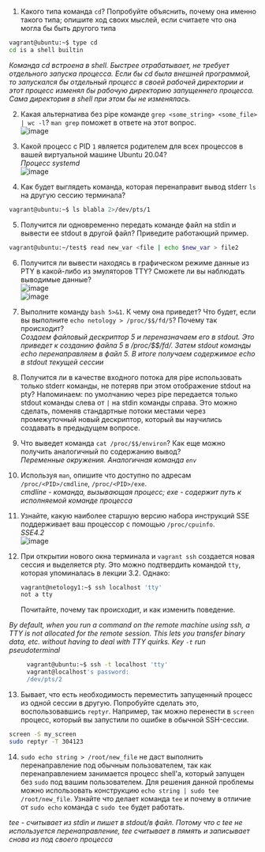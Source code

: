 1. Какого типа команда `cd`? Попробуйте объяснить, почему она именно такого типа; опишите ход своих мыслей, если считаете что она могла бы быть другого типа
```bash
vagrant@ubuntu:~$ type cd
cd is a shell builtin
```   
*Команда cd встроена в shell. Быстрее отрабатывает, не требует отдельного запуска процесса. Если бы cd была внешней программой, то запускался бы отдельный процесс в своей рабочей директории и этот процесс изменял бы рабочую директорию запущеннего процесса. Сама директория в shell при этом бы не изменялась.*   

2. Какая альтернатива без pipe команде `grep <some_string> <some_file> | wc -l`? `man grep` поможет в ответе на этот вопрос.   
  ![image](https://user-images.githubusercontent.com/87580669/129870013-c2fc2bfc-2d2b-4a5f-a073-64f416d56abf.png)
  
3. Какой процесс с PID `1` является родителем для всех процессов в вашей виртуальной машине Ubuntu 20.04?   
*Процесс systemd*   
![image](https://user-images.githubusercontent.com/87580669/129871186-2098619b-63e0-48d8-ad14-4df981f74d35.png)

4. Как будет выглядеть команда, которая перенаправит вывод stderr `ls` на другую сессию терминала?   
```bash
vagrant@ubuntu:~$ ls blabla 2>/dev/pts/1
```
5. Получится ли одновременно передать команде файл на stdin и вывести ее stdout в другой файл? Приведите работающий пример.   
```bash
vagrant@ubuntu:~/test$ read new_var <file | echo $new_var > file2
```   
6. Получится ли вывести находясь в графическом режиме данные из PTY в какой-либо из эмуляторов TTY? Сможете ли вы наблюдать выводимые данные?   
![image](https://user-images.githubusercontent.com/87580669/129884236-e62598f4-19ee-4618-8327-63e2c61ef5e7.png)   
![image](https://user-images.githubusercontent.com/87580669/129884207-04eddff3-f41f-4652-b371-fb2e7cc341b6.png)

7. Выполните команду `bash 5>&1`. К чему она приведет? Что будет, если вы выполните `echo netology > /proc/$$/fd/5`? Почему так происходит?   
*Создаем файловый дескриптор 5 и переназначаем его в stdout. Это приведет к созданию файла 5 в /proc/$$/fd/. Затем stdout команды echo перенаправляем в файл 5. В итоге получаем содержимое echo в stdout текущей сессии*
8. Получится ли в качестве входного потока для pipe использовать только stderr команды, не потеряв при этом отображение stdout на pty? Напоминаем: по умолчанию через pipe передается только stdout команды слева от `|` на stdin команды справа.
Это можно сделать, поменяв стандартные потоки местами через промежуточный новый дескриптор, который вы научились создавать в предыдущем вопросе.
9. Что выведет команда `cat /proc/$$/environ`? Как еще можно получить аналогичный по содержанию вывод?   
*Переменные окружения. Аналогичная команда `env`*   
10. Используя `man`, опишите что доступно по адресам `/proc/<PID>/cmdline`, `/proc/<PID>/exe`.   
*cmdline - команда, вызывающая процесс; exe - содержит путь к исполняемой команде процесса*   

11. Узнайте, какую наиболее старшую версию набора инструкций SSE поддерживает ваш процессор с помощью `/proc/cpuinfo`.   
*SSE4.2*  
![image](https://user-images.githubusercontent.com/87580669/129914604-6c2d87f1-1920-4064-a310-347c464629ad.png)   

12. При открытии нового окна терминала и `vagrant ssh` создается новая сессия и выделяется pty. Это можно подтвердить командой `tty`, которая упоминалась в лекции 3.2. Однако:

    ```bash
	vagrant@netology1:~$ ssh localhost 'tty'
	not a tty
    ```
	Почитайте, почему так происходит, и как изменить поведение.   
	
*By default, when you run a command on the remote machine using ssh, a TTY is not allocated for the remote session. This lets you transfer binary data, etc. without having to deal with TTY quirks. Key `-t` run pseudoterminal* 
   ```bash
        vagrant@ubuntu:~$ ssh -t localhost 'tty'
        vagrant@localhost's password:
        /dev/pts/2
   ```  
    
13. Бывает, что есть необходимость переместить запущенный процесс из одной сессии в другую. Попробуйте сделать это, воспользовавшись `reptyr`. Например, так можно перенести в `screen` процесс, который вы запустили по ошибке в обычной SSH-сессии.   
```bash
screen -S my_screen
sudo reptyr -T 304123
```   

14. `sudo echo string > /root/new_file` не даст выполнить перенаправление под обычным пользователем, так как перенаправлением занимается процесс shell'а, который запущен без `sudo` под вашим пользователем. Для решения данной проблемы можно использовать конструкцию `echo string | sudo tee /root/new_file`. Узнайте что делает команда `tee` и почему в отличие от `sudo echo` команда с `sudo tee` будет работать.  

*tee - считывает из stdin и пишет в stdout/в файл. Потому что с tee не используется перенаправление, tee считывает в пямять и записывает снова из под своего процесса*
